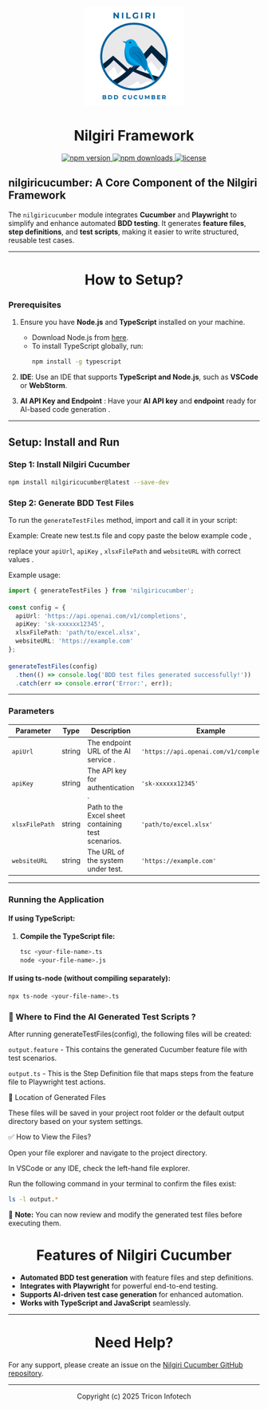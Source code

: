 <p align="center">
  <img src="https://raw.githubusercontent.com/chandana-shekar/n_bddcucumber/main/logo/Nilgiri_cucumber.png" alt="Nilgiri BDD Cucumber Logo" width="200"/>
</p>
<h1 align="center">Nilgiri Framework</h1>
<p align="center">
    <a href="https://npmjs.com/package/nilgiricucumber">
        <img src="https://img.shields.io/npm/v/nilgiricucumber.svg" alt="npm version">
    </a>
    <a href="https://npmjs.com/package/nilgiricucumber">
        <img src="https://img.shields.io/npm/dm/nilgiricucumber.svg" alt="npm downloads">
    </a>
    <a href="https://npmjs.com/package/nilgiricucumber">
        <img src="https://img.shields.io/npm/l/nilgiricucumber.svg" alt="license">
    </a>
</p>

## **nilgiricucumber**: A Core Component of the Nilgiri Framework

The `nilgiricucumber` module integrates **Cucumber** and **Playwright** to simplify and enhance automated **BDD testing**. It generates **feature files**, **step definitions**, and **test scripts**, making it easier to write structured, reusable test cases.

---

<h1 align="center">How to Setup?</h1>

### Prerequisites

1. Ensure you have **Node.js** and **TypeScript** installed on your machine.
   - Download Node.js from [here](https://nodejs.org/).
   - To install TypeScript globally, run:
     ```bash
     npm install -g typescript
     ```

2. **IDE**: Use an IDE that supports **TypeScript and Node.js**, such as **VSCode** or **WebStorm**.
3. **AI API Key and Endpoint** : Have your **AI API key** and **endpoint** ready for AI-based code generation .

---

## Setup: Install and Run

### **Step 1: Install Nilgiri Cucumber**
```bash
npm install nilgiricucumber@latest --save-dev
```

### **Step 2: Generate BDD Test Files**

To run the `generateTestFiles` method, import and call it in your script:

Example: Create new test.ts file and copy paste the below example code ,

replace your `apiUrl`, `apiKey` , `xlsxFilePath` and `websiteURL` with correct values .



Example usage:
```typescript
import { generateTestFiles } from 'nilgiricucumber';

const config = {
  apiUrl: 'https://api.openai.com/v1/completions',
  apiKey: 'sk-xxxxxx12345',
  xlsxFilePath: 'path/to/excel.xlsx',
  websiteURL: 'https://example.com'
};

generateTestFiles(config)
  .then(() => console.log('BDD test files generated successfully!'))
  .catch(err => console.error('Error:', err));
```

---

### Parameters

| Parameter          | Type   | Description                                                   | Example                                     |
|--------------------|--------|---------------------------------------------------------------|---------------------------------------------|
| `apiUrl`          | string | The endpoint URL of the AI service .               | `'https://api.openai.com/v1/completions'`   |
| `apiKey`          | string | The API key for authentication .               | `'sk-xxxxxx12345'`                          |
| `xlsxFilePath`    | string | Path to the Excel sheet containing test scenarios.           | `'path/to/excel.xlsx'`                      |
| `websiteURL`      | string | The URL of the system under test.                           | `'https://example.com'`                     |

---

### **Running the Application**
#### **If using TypeScript:**
1. **Compile the TypeScript file:**
   ```bash
   tsc <your-file-name>.ts
   node <your-file-name>.js
   ```

#### **If using ts-node (without compiling separately):**
```bash
npx ts-node <your-file-name>.ts
```
### **📂 Where to Find the AI Generated Test Scripts ?**


After running generateTestFiles(config), the following files will be created:

`output.feature` - This contains the generated Cucumber feature file with test scenarios.

`output.ts` - This is the Step Definition file that maps steps from the feature file to Playwright test actions.

📌 Location of Generated Files

These files will be saved in your project root folder or the default output directory based on your system settings.

✅ How to View the Files?

Open your file explorer and navigate to the project directory.

In VSCode or any IDE, check the left-hand file explorer.

Run the following command in your terminal to confirm the files exist:
```bash
ls -l output.*
```

📌 **Note:** You can now review and modify the generated test files before executing them.


<h1 align="center"> Features of Nilgiri Cucumber</h1>

- **Automated BDD test generation** with feature files and step definitions.
- **Integrates with Playwright** for powerful end-to-end testing.
- **Supports AI-driven test case generation** for enhanced automation.
- **Works with TypeScript and JavaScript** seamlessly.

---
<h1 align="center"> Need Help?</h1>

For any support, please create an issue on the [Nilgiri Cucumber GitHub repository](https://github.com/chandana-shekar/n_bddcucumber/issues).

---

<p align="center">
    Copyright (c) 2025 Tricon Infotech
</p>
